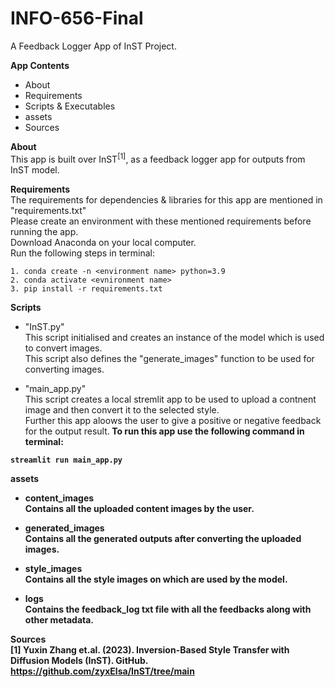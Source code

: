 # INFO-656-Final
A Feedback Logger App of InST Project.

**App Contents**
- About
- Requirements
- Scripts & Executables
- assets
- Sources

**About**</br>
This app is built over InST<sup>[1]</sup>, as a feedback logger app for outputs from InST model.

**Requirements**</br>
The requirements for dependencies & libraries for this app are mentioned in "requirements.txt"<br>
Please create an environment with these mentioned requirements before running the app.<br>
Download Anaconda on your local computer.<br>
Run the following steps in terminal:
```shell
1. conda create -n <environment name> python=3.9
2. conda activate <evnironment name>
3. pip install -r requirements.txt
```

**Scripts**</br>
- "InST.py"<br>
This script initialised and creates an instance of the model which is used to convert images.<br>
This script also defines the "generate_images" function to be used for converting images.

- "main_app.py"<br>
This script creates a local stremlit app to be used to upload a contnent image and then convert it to the selected style.<br>
Further this app aloows the user to give a positive or negative feedback for the output result.<b>
To run this app use the following command in terminal:<br> 
```shell
streamlit run main_app.py
```

**assets**</br>
- content_images</br>
Contains all the uploaded content images by the user.

- generated_images</br>
Contains all the generated outputs after converting the uploaded images.

- style_images</br>
Contains all the style images on which are used by the model.

- logs</br>
Contains the feedback_log txt file with all the feedbacks along with other metadata.

**Sources**</br>
[1] Yuxin Zhang et.al. (2023). Inversion-Based Style Transfer with Diffusion Models (InST). GitHub. https://github.com/zyxElsa/InST/tree/main